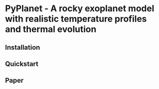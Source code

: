 # PyPlanet - A rocky exoplanet model with realistic temperature profiles and thermal evolution
## Installation

## Quickstart

## Paper 

